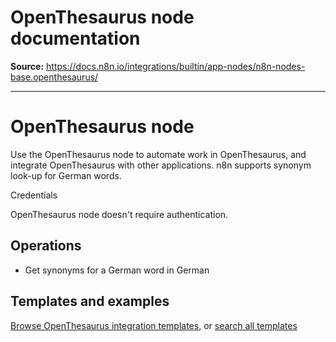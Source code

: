 # OpenThesaurus node documentation

**Source:** https://docs.n8n.io/integrations/builtin/app-nodes/n8n-nodes-base.openthesaurus/

---

# OpenThesaurus node

Use the OpenThesaurus node to automate work in OpenThesaurus, and integrate OpenThesaurus with other applications. n8n supports synonym look-up for German words.

Credentials

OpenThesaurus node doesn't require authentication.

## Operations

- Get synonyms for a German word in German

## Templates and examples

[Browse OpenThesaurus integration templates](https://n8n.io/integrations/openthesaurus/), or [search all templates](https://n8n.io/workflows/)
